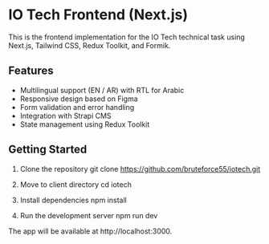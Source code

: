 # IO Tech Frontend (Next.js)

This is the frontend implementation for the IO Tech technical task using Next.js, Tailwind CSS, Redux Toolkit, and Formik.

## Features

- Multilingual support (EN / AR) with RTL for Arabic
- Responsive design based on Figma
- Form validation and error handling
- Integration with Strapi CMS
- State management using Redux Toolkit

## Getting Started

1. Clone the repository
git clone https://github.com/bruteforce55/iotech.git

2. Move to client directory
cd iotech

3. Install dependencies
npm install

4. Run the development server
npm run dev

The app will be available at http://localhost:3000.
